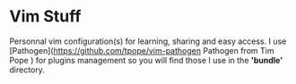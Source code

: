 # Vim Stuff
Personnal vim configuration(s) for learning, sharing and easy access.
I use [Pathogen](https://github.com/tpope/vim-pathogen Pathogen from Tim Pope ) for plugins management so you will find those I use in the __'bundle'__ directory.

